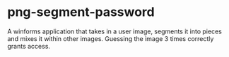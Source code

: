 # png-segment-password
A winforms application that takes in a user image, segments it into pieces and mixes it within other images. Guessing the image 3 times correctly grants access.
